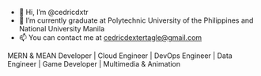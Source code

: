 - 👋 Hi, I’m @cedricdxtr
- 🌱 I’m currently graduate at Polytechnic University of the Philippines and National University Manila 
- 📫 You can contact me at cedricdextertagle@gmail.com 


MERN & MEAN Developer | Cloud Engineer | DevOps Engineer | Data Engineer | Game Developer | Multimedia & Animation
